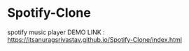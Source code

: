 # Spotify-Clone
spotify music player 
DEMO LINK : https://itsanuragsrivastav.github.io/Spotify-Clone/index.html
